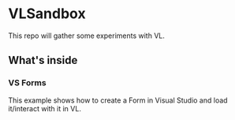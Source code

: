 # VLSandbox

This repo will gather some experiments with VL.

## What's inside

### VS Forms
This example shows how to create a Form in Visual Studio and load it/interact with it in VL.
